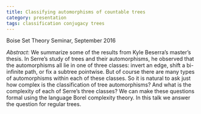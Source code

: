```yaml
---
title: Classifying automorphisms of countable trees
category: presentation
tags: classification conjugacy trees
---
```

Boise Set Theory Seminar, September 2016<!--more-->

*Abstract*: We summarize some of the results from Kyle Beserra’s master’s thesis. In Serre’s study of trees and their automorphisms, he observed that the automorphisms all lie in one of three classes: invert an edge, shift a bi-infinite path, or fix a subtree pointwise. But of course there are many types of automorphisms within each of these classes. So it is natural to ask just how complex is the classification of tree automorphisms? And what is the complexity of each of Serre’s three classes? We can make these questions formal using the language Borel complexity theory. In this talk we answer the question for regular trees.
